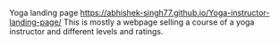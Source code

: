 Yoga landing page
 https://abhishek-singh77.github.io/Yoga-instructor-landing-page/
This is mostly a webpage selling a course of a yoga instructor and different levels and ratings.
